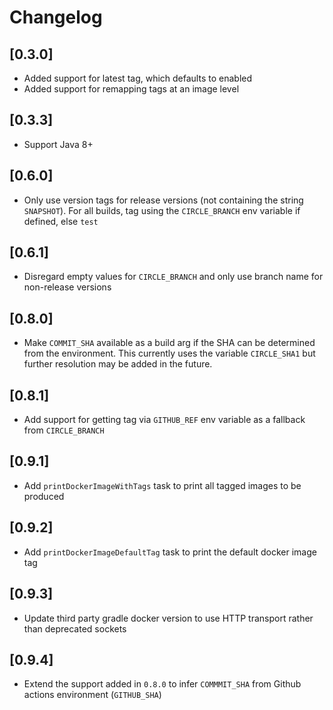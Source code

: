 # Changelog

## [0.3.0]

- Added support for latest tag, which defaults to enabled
- Added support for remapping tags at an image level

## [0.3.3]

- Support Java 8+

## [0.6.0]

- Only use version tags for release versions (not containing the string `SNAPSHOT`). For all builds,
  tag using the `CIRCLE_BRANCH` env variable if defined, else `test`

## [0.6.1]

- Disregard empty values for `CIRCLE_BRANCH` and only use branch name for non-release versions

## [0.8.0]

- Make `COMMIT_SHA` available as a build arg if the SHA can be determined from the environment.
  This currently uses the variable `CIRCLE_SHA1` but further resolution may be added in the future.

## [0.8.1]

- Add support for getting tag via `GITHUB_REF` env variable as a fallback from `CIRCLE_BRANCH`

## [0.9.1]

- Add `printDockerImageWithTags` task to print all tagged images to be produced

## [0.9.2]

- Add `printDockerImageDefaultTag` task to print the default docker image tag

## [0.9.3]

- Update third party gradle docker version to use HTTP transport rather than deprecated sockets

## [0.9.4]

- Extend the support added in `0.8.0` to infer `COMMMIT_SHA` from Github actions
  environment (`GITHUB_SHA`)